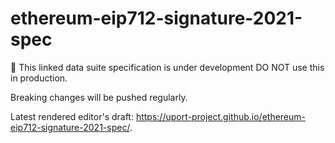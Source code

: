 # ethereum-eip712-signature-2021-spec

🚧 This linked data suite specification is under development DO NOT use this in production.

Breaking changes will be pushed regularly.

Latest rendered editor's draft:
https://uport-project.github.io/ethereum-eip712-signature-2021-spec/.